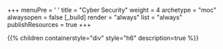 +++ 
menuPre = '<i class="fa-fw fas fa-ghost"></i> '
title = "Cyber Security" 
weight = 4
archetype = "moc" 
alwaysopen = false
[_build]
  render = "always"
  list = "always"
  publishResources = true
+++

{{% children containerstyle="div" style="h6" description=true %}}
